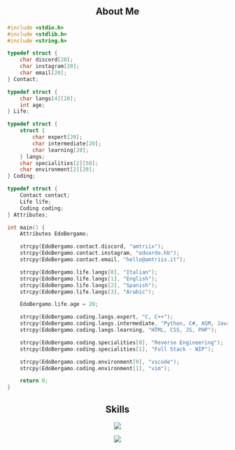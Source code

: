 <h2 align="center">About Me</h2>

```c
#include <stdio.h>
#include <stdlib.h>
#include <string.h>

typedef struct {
    char discord[20];
    char instagram[20];
    char email[20];
} Contact;

typedef struct {
    char langs[4][20];
    int age;
} Life;

typedef struct {
    struct {
        char expert[20];
        char intermediate[20];
        char learning[20];
    } langs;
    char specialities[2][50];
    char environment[2][20];
} Coding;

typedef struct {
    Contact contact;
    Life life;
    Coding coding;
} Attributes;

int main() {
    Attributes EdoBergamo;

    strcpy(EdoBergamo.contact.discord, "amtriix");
    strcpy(EdoBergamo.contact.instagram, "edoardo.hb");
    strcpy(EdoBergamo.contact.email, "hello@amtriix.it");

    strcpy(EdoBergamo.life.langs[0], "Italian");
    strcpy(EdoBergamo.life.langs[1], "English");
    strcpy(EdoBergamo.life.langs[2], "Spanish");
    strcpy(EdoBergamo.life.langs[3], "Arabic");

    EdoBergamo.life.age = 20;

    strcpy(EdoBergamo.coding.langs.expert, "C, C++");
    strcpy(EdoBergamo.coding.langs.intermediate, "Python, C#, ASM, Java");
    strcpy(EdoBergamo.coding.langs.learning, "HTML, CSS, JS, PHP");

    strcpy(EdoBergamo.coding.specialities[0], "Reverse Engineering");
    strcpy(EdoBergamo.coding.specialities[1], "Full Stack - WIP");

    strcpy(EdoBergamo.coding.environment[0], "vscode");
    strcpy(EdoBergamo.coding.environment[1], "vim");

    return 0;
}
```
<h2 align="center">Skills</h2>

<p align="center">
  <a href="https://skillicons.dev">
    <img src="https://skillicons.dev/icons?i=python,vim,vscode,c,cs,cpp,js,css,html" />
  </a>
</p>

<p href="https://discord.gg/sSwbs3cZBC" align="center">
  <img src="https://github-readme-stats.vercel.app/api?username=EdoBergamo&theme=tokyonight&show_icons=true" />
</p>

